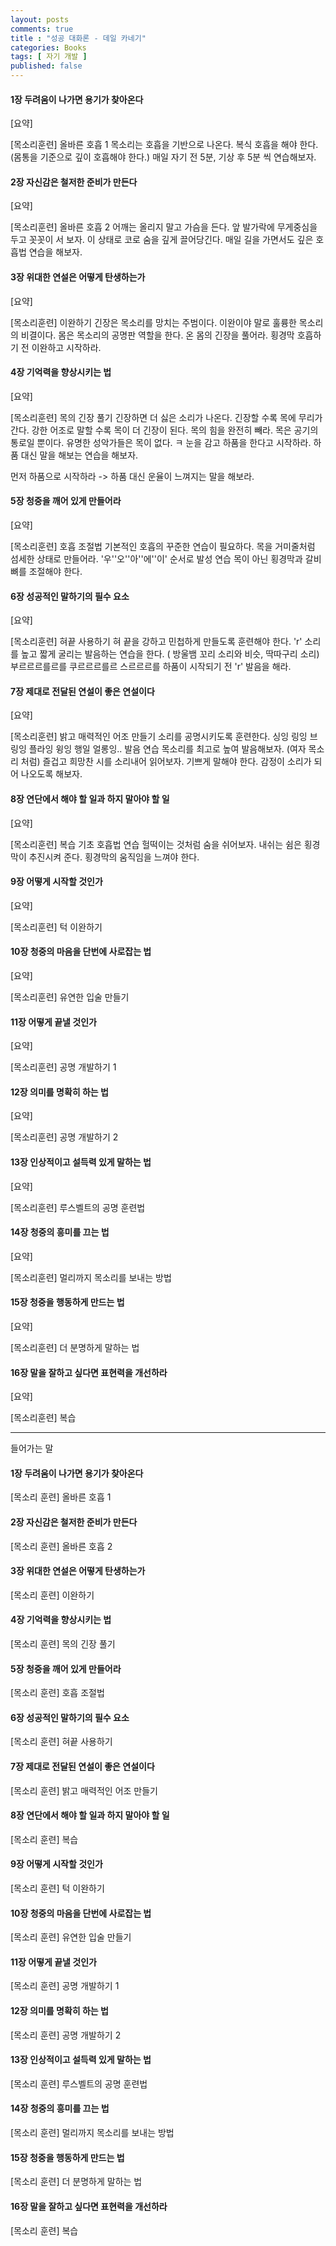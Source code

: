 ```yaml
---
layout: posts
comments: true
title : "성공 대화론 - 데일 카네기"
categories: Books
tags: [ 자기 개발 ]
published: false
---
```


#### 1장 두려움이 나가면 용기가 찾아온다
[요약]

[목소리훈련] 올바른 호흡 1
목소리는 호흡을 기반으로 나온다.
복식 호흡을 해야 한다. (몸통을 기준으로 깊이 호흡해야 한다.)
매일 자기 전 5분, 기상 후 5분 씩 연습해보자.

#### 2장 자신감은 철저한 준비가 만든다
[요약]

[목소리훈련] 올바른 호흡 2
어깨는 올리지 말고 가슴을 든다. 
앞 발가락에 무게중심을 두고 꼿꼿이 서 보자.
이 상태로 코로 숨을 깊게 끌어당긴다.
매일 길을 가면서도 깊은 호흡법 연습을 해보자.

#### 3장 위대한 연설은 어떻게 탄생하는가
[요약]

[목소리훈련] 이완하기
긴장은 목소리를 망치는 주범이다.
이완이야 말로 훌륭한 목소리의 비결이다.
몸은 목소리의 공명판 역할을 한다.
온 몸의 긴장을 풀어라.
횡경막 호흡하기 전 이완하고 시작하라.

#### 4장 기억력을 향상시키는 법
[요약]

[목소리훈련] 목의 긴장 풀기
긴장하면 더 싫은 소리가 나온다.
긴장할 수록 목에 무리가 간다.
강한 어조로 말할 수록 목이 더 긴장이 된다.
목의 힘을 완전히 빼라. 목은 공기의 통로일 뿐이다.
유명한 성악가들은 목이 없다. ㅋ
눈을 감고 하품을 한다고 시작하라.
하품 대신 말을 해보는 연습을 해보자.

먼저 하품으로 시작하라 -> 하품 대신 운율이 느껴지는 말을 해보라.

#### 5장 청중을 깨어 있게 만들어라
[요약]

[목소리훈련] 호흡 조절법
기본적인 호흡의 꾸준한 연습이 필요하다.
목을 거미줄처럼 섬세한 상태로 만들어라.
'우''오''아''에''이' 순서로 발성 연습
목이 아닌 횡경막과 갈비뼈를 조절해야 한다.

#### 6장 성공적인 말하기의 필수 요소
[요약]

[목소리훈련] 혀끝 사용하기
혀 끝을 강하고 민첩하게 만들도록 훈련해야 한다.
'r' 소리를 높고 짧게 굴리는 발음하는 연습을 한다. ( 방울뱀 꼬리 소리와 비슷, 딱따구리 소리)
부르르르를르를 쿠르르르를르 스르르르를
하품이 시작되기 전 'r' 발음을 해라. 

#### 7장 제대로 전달된 연설이 좋은 연설이다
[요약]

[목소리훈련] 밝고 매력적인 어조 만들기
소리를 공명시키도록 훈련한다.
싱잉 링잉 브링잉 플라잉 윙잉 행일 얼롱잉.. 발음 연습
목소리를 최고로 높여 발음해보자. (여자 목소리 처럼)
즐겁고 희망찬 시를 소리내어 읽어보자.
기쁘게 말해야 한다.
감정이 소리가 되어 나오도록 해보자.

#### 8장 연단에서 해야 할 일과 하지 말아야 할 일
[요약]

[목소리훈련] 복습
기초 호흡법 연습
헐떡이는 것처럼 숨을 쉬어보자.
내쉬는 쉼은 횡경막이 추진시켜 준다.
횡경막의 움직임을 느껴야 한다.


#### 9장 어떻게 시작할 것인가
[요약]

[목소리훈련] 턱 이완하기

#### 10장 청중의 마음을 단번에 사로잡는 법
[요약]

[목소리훈련] 유연한 입술 만들기

#### 11장 어떻게 끝낼 것인가
[요약]

[목소리훈련] 공명 개발하기 1

#### 12장 의미를 명확히 하는 법
[요약]

[목소리훈련] 공명 개발하기 2

#### 13장 인상적이고 설득력 있게 말하는 법
[요약]

[목소리훈련] 루스벨트의 공명 훈련법

#### 14장 청중의 흥미를 끄는 법
[요약]

[목소리훈련] 멀리까지 목소리를 보내는 방법

#### 15장 청중을 행동하게 만드는 법
[요약]

[목소리훈련] 더 분명하게 말하는 법

#### 16장 말을 잘하고 싶다면 표현력을 개선하라
[요약]

[목소리훈련] 복습

---

들어가는 말

#### 1장 두려움이 나가면 용기가 찾아온다
[목소리 훈련] 올바른 호흡 1

#### 2장 자신감은 철저한 준비가 만든다
[목소리 훈련] 올바른 호흡 2

#### 3장 위대한 연설은 어떻게 탄생하는가
[목소리 훈련] 이완하기

#### 4장 기억력을 향상시키는 법
[목소리 훈련] 목의 긴장 풀기

#### 5장 청중을 깨어 있게 만들어라
[목소리 훈련] 호흡 조절법

#### 6장 성공적인 말하기의 필수 요소
[목소리 훈련] 혀끝 사용하기

#### 7장 제대로 전달된 연설이 좋은 연설이다
[목소리 훈련] 밝고 매력적인 어조 만들기

#### 8장 연단에서 해야 할 일과 하지 말아야 할 일
[목소리 훈련] 복습

#### 9장 어떻게 시작할 것인가
[목소리 훈련] 턱 이완하기

#### 10장 청중의 마음을 단번에 사로잡는 법
[목소리 훈련] 유연한 입술 만들기

#### 11장 어떻게 끝낼 것인가
[목소리 훈련] 공명 개발하기 1

#### 12장 의미를 명확히 하는 법
[목소리 훈련] 공명 개발하기 2

#### 13장 인상적이고 설득력 있게 말하는 법
[목소리 훈련] 루스벨트의 공명 훈련법

#### 14장 청중의 흥미를 끄는 법
[목소리 훈련] 멀리까지 목소리를 보내는 방법

#### 15장 청중을 행동하게 만드는 법
[목소리 훈련] 더 분명하게 말하는 법

#### 16장 말을 잘하고 싶다면 표현력을 개선하라
[목소리 훈련] 복습